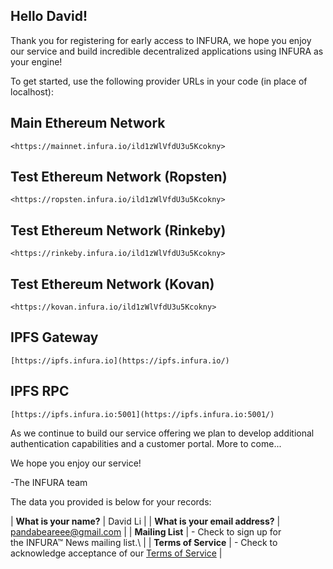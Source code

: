 <!-- TITLE: Infura Passwords -->
<!-- SUBTITLE: A quick summary of Infura Passwords -->

Hello David!
------------

Thank you for registering for early access to INFURA, we hope you enjoy our service and build incredible decentralized applications using INFURA as your engine!

To get started, use the following provider URLs in your code (in place of localhost):

Main Ethereum Network
---------------------

`<https://mainnet.infura.io/ild1zWlVfdU3u5Kcokny>`

Test Ethereum Network (Ropsten)
-------------------------------

`<https://ropsten.infura.io/ild1zWlVfdU3u5Kcokny>`

Test Ethereum Network (Rinkeby)
-------------------------------

`<https://rinkeby.infura.io/ild1zWlVfdU3u5Kcokny>`

Test Ethereum Network (Kovan)
-----------------------------

`<https://kovan.infura.io/ild1zWlVfdU3u5Kcokny>`

IPFS Gateway
------------

`[https://ipfs.infura.io](https://ipfs.infura.io/)`

IPFS RPC
--------

`[https://ipfs.infura.io:5001](https://ipfs.infura.io:5001/)`

As we continue to build our service offering we plan to develop additional authentication capabilities and a customer portal. More to come...

We hope you enjoy our service!

-The INFURA team

The data you provided is below for your records:

| **What is your name?** | David Li |
| **What is your email address?** | <pandabeareee@gmail.com> |
| **Mailing List** | - Check to sign up for the INFURA™ News mailing list.\ |
| **Terms of Service** | - Check to acknowledge acceptance of our [Terms of Service](https://infura.io/terms) |